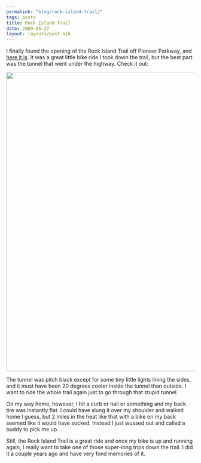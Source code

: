 ```yaml
---
permalink: "blog/rock-island-trail/"
tags: posts
title: Rock Island Trail
date: 2009-05-27
layout: layouts/post.njk
---
```


I finally found the opening of the Rock Island Trail off Pioneer Parkway, and [here it is][1]. It was a great little bike ride I took down the trail, but the best part was the tunnel that went under the highway. Check it out:

<img src="http://timwasson.com/uploads/images/-1.jpg" alt="" width="600" height="800" /> 

The tunnel was pitch black except for some tiny little lights lining the sides, and it must have been 20 degrees cooler inside the tunnel than outside. I want to ride the whole trail again just to go through that stupid tunnel.

On my way home, however, I hit a curb or nail or something and my back tire was instantly flat. I could have slung it over my shoulder and walked home I guess, but 2 miles in the heat like that with a bike on my back seemed like it would have sucked. Instead I just wussed out and called a buddy to pick me up.

Still, the Rock Island Trail is a great ride and once my bike is up and running again, I really want to take one of those super-long trips down the trail. I did it a couple years ago and have very fond memories of it.

 [1]: http://maps.google.com/maps?f=q&source=s_q&hl=en&geocode=&q=Rock+Island+Trail,+Peoria,+IL+61615&sll=37.0625,-95.677068&sspn=41.903538,93.779297&ie=UTF8&ll=40.782637,-89.608204&spn=0.009814,0.022895&z=16&layer=c&cbll=40.783406,-89.61128&panoid=bzFSMCrZkCXHGqQ821IL1g&cbp=12,340.47,,0,5